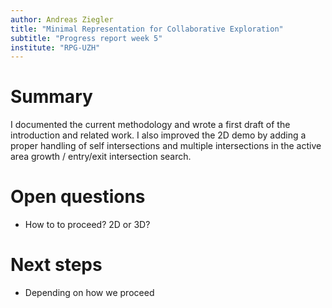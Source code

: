 ```yaml
---
author: Andreas Ziegler
title: "Minimal Representation for Collaborative Exploration"
subtitle: "Progress report week 5"
institute: "RPG-UZH"
---
```


# Summary

I documented the current methodology and wrote a first draft of the introduction and related work. I also improved the 2D demo by adding a proper handling of self intersections and multiple intersections in the active area growth / entry/exit intersection search.

<!--# New ideas-->

# Open questions
* How to to proceed? 2D or 3D?

# Next steps
* Depending on how we proceed

<!--# Bibliography-->
